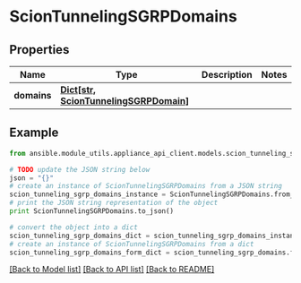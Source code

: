 # ScionTunnelingSGRPDomains


## Properties
Name | Type | Description | Notes
------------ | ------------- | ------------- | -------------
**domains** | [**Dict[str, ScionTunnelingSGRPDomain]**](ScionTunnelingSGRPDomain.md) |  | 

## Example

```python
from ansible.module_utils.appliance_api_client.models.scion_tunneling_sgrp_domains import ScionTunnelingSGRPDomains

# TODO update the JSON string below
json = "{}"
# create an instance of ScionTunnelingSGRPDomains from a JSON string
scion_tunneling_sgrp_domains_instance = ScionTunnelingSGRPDomains.from_json(json)
# print the JSON string representation of the object
print ScionTunnelingSGRPDomains.to_json()

# convert the object into a dict
scion_tunneling_sgrp_domains_dict = scion_tunneling_sgrp_domains_instance.to_dict()
# create an instance of ScionTunnelingSGRPDomains from a dict
scion_tunneling_sgrp_domains_form_dict = scion_tunneling_sgrp_domains.from_dict(scion_tunneling_sgrp_domains_dict)
```
[[Back to Model list]](../README.md#documentation-for-models) [[Back to API list]](../README.md#documentation-for-api-endpoints) [[Back to README]](../README.md)


